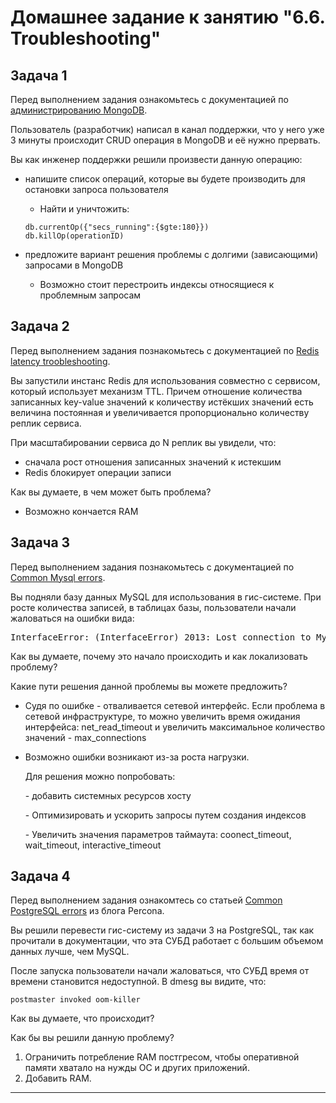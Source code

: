 <h1>Домашнее задание к занятию "6.6. Troubleshooting"</h1>
<h2 dir="auto">Задача 1</h2>
<p dir="auto">Перед выполнением задания ознакомьтесь с документацией по <a href="https://docs.mongodb.com/manual/administration/" rel="nofollow">администрированию MongoDB</a>.</p>
<p dir="auto">Пользователь (разработчик) написал в канал поддержки, что у него уже 3 минуты происходит CRUD операция в MongoDB и её
нужно прервать.</p>
<p dir="auto">Вы как инженер поддержки решили произвести данную операцию:</p>
<ul dir="auto">
<li>напишите список операций, которые вы будете производить для остановки запроса пользователя</li>

* Найти и уничтожить:
```
db.currentOp({"secs_running":{$gte:180}})
db.killOp(operationID)
```
<li>предложите вариант решения проблемы с долгими (зависающими) запросами в MongoDB</li>

  * Возможно стоит перестроить индексы относящиеся к проблемным запросам
</ul>


<h2 dir="auto">Задача 2</h2>
<p dir="auto">Перед выполнением задания познакомьтесь с документацией по <a href="https://redis.io/topics/latency" rel="nofollow">Redis latency troobleshooting</a>.</p>
<p dir="auto">Вы запустили инстанс Redis для использования совместно с сервисом, который использует механизм TTL.
Причем отношение количества записанных key-value значений к количеству истёкших значений есть величина постоянная и
увеличивается пропорционально количеству реплик сервиса.</p>
<p dir="auto">При масштабировании сервиса до N реплик вы увидели, что:</p>
<ul dir="auto">
<li>сначала рост отношения записанных значений к истекшим</li>
<li>Redis блокирует операции записи</li>
</ul>
<p dir="auto">Как вы думаете, в чем может быть проблема?</p>

  * Возможно кончается RAM

<h2 dir="auto">Задача 3</h2>
<p dir="auto">Перед выполнением задания познакомьтесь с документацией по <a href="https://dev.mysql.com/doc/refman/8.0/en/common-errors.html" rel="nofollow">Common Mysql errors</a>.</p>
<p dir="auto">Вы подняли базу данных MySQL для использования в гис-системе. При росте количества записей, в таблицах базы,
пользователи начали жаловаться на ошибки вида:</p>
<div class="highlight highlight-source-python position-relative overflow-auto" data-snippet-clipboard-copy-content="InterfaceError: (InterfaceError) 2013: Lost connection to MySQL server during query u'SELECT..... '
"><pre><span class="pl-v">InterfaceError</span>: (<span class="pl-v">InterfaceError</span>) <span class="pl-c1">2013</span>: <span class="pl-v">Lost</span> <span class="pl-s1">connection</span> <span class="pl-s1">to</span> <span class="pl-v">MySQL</span> <span class="pl-s1">server</span> <span class="pl-s1">during</span> <span class="pl-s1">query</span> <span class="pl-s">u'SELECT..... '</span></pre></div>
<p dir="auto">Как вы думаете, почему это начало происходить и как локализовать проблему?</p>
<p dir="auto">Какие пути решения данной проблемы вы можете предложить?</p>

  * Судя по ошибке - отваливается сетевой интерфейс. Если проблема в сетевой инфраструктуре, то можно увеличить время ожидания интерфейса: net_read_timeout и увеличить максимальное количество значений - max_connections

  * Возможно ошибки возникают из-за роста нагрузки.
    <p> Для решения можно попробовать:</p>
    <p> - добавить системных ресурсов хосту
    <p> - Оптимизировать и ускорить запросы путем создания индексов
    <p> - Увеличить значения параметров таймаута: coonect_timeout, wait_timeout, interactive_timeout 



  
<h2 dir="auto">Задача 4</h2>
<p dir="auto">Перед выполнением задания ознакомтесь со статьей <a href="https://www.percona.com/blog/2020/06/05/10-common-postgresql-errors/" rel="nofollow">Common PostgreSQL errors</a> из блога Percona.</p>
<p dir="auto">Вы решили перевести гис-систему из задачи 3 на PostgreSQL, так как прочитали в документации, что эта СУБД работает с
большим объемом данных лучше, чем MySQL.</p>
<p dir="auto">После запуска пользователи начали жаловаться, что СУБД время от времени становится недоступной. В dmesg вы видите, что:</p>
<p dir="auto"><code>postmaster invoked oom-killer</code></p>
<p dir="auto">Как вы думаете, что происходит?</p>
<p dir="auto">Как бы вы решили данную проблему?</p>

1. Ограничить потребление RAM постгресом, чтобы оперативной памяти хватало на нужды ОС и других приложений.
2. Добавить RAM.
<hr>
